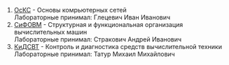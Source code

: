 1) [ОсКС](https://github.com/Little0witch/5_Sem/tree/main/ОсКС) - Основы комрьютерных сетей  
   Лабораторные принимал: Глецевич Иван Иванович
2) [СиФОВМ](https://github.com/Little0witch/5_Sem/tree/main/СиФОВМ) - Структурная и функциональная организация вычислительных машин  
   Лабораторные принимал: Стракович Андрей Иванович
3) [КиДСВТ](https://github.com/Little0witch/5_Sem/tree/main/СиФОВМ) - Контроль и диагностика средств вычислительной техники
   Лабораторные принимал: Татур Михаил Михайлович  
